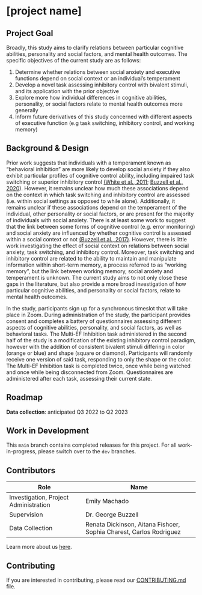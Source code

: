 # [project name]

## Project Goal

Broadly, this study aims to clarify relations between particular cognitive abilities, personality and social factors, and mental health outcomes. The specific objectives of the current study are as follows:
1. Determine whether relations between social anxiety and executive functions depend on social context or an individual’s temperament
2. Develop a novel task assessing inhibitory control with bivalent stimuli, and its application with the prior objective
3. Explore more how individual differences in cognitive abilities, personality, or social factors relate to mental health outcomes more generally
4. Inform future derivatives of this study concerned with different aspects of executive function (e.g task switching, inhibitory control, and working memory)

## Background & Design

Prior work suggests that individuals with a temperament known as “behavioral inhibition” are more likely to develop social anxiety if they also exhibit particular profiles of cognitive control ability, including impaired task switching or superior inhibitory control [(White et al., 2011](https://www.ncbi.nlm.nih.gov/pmc/articles/PMC3624966/); [Buzzell et al., 2020](https://pubmed.ncbi.nlm.nih.gov/32280035/)). However, it remains unclear how much these associations depend on the context in which task switching and inhibitory control are assessed (i.e. within social settings as opposed to while alone). Additionally, it remains unclear if these associations depend on the temperament of the individual, other personality or social factors, or are present for the majority of individuals with social anxiety. There is at least some work to suggest that the link between some forms of cognitive control (e.g. error monitoring) and social anxiety are influenced by whether cognitive control is assessed within a social context or not [(Buzzell et al., 2017)](https://pubmed.ncbi.nlm.nih.gov/29173744/). However, there is little work investigating the effect of social context on relations between social anxiety, task switching, and inhibitory control. Moreover, task switching and inhibitory control are related to the ability to maintain and manipulate information within short-term memory, a process referred to as “working memory”, but the link between working memory, social anxiety and temperament is unknown. The current study aims to not only close these gaps in the literature, but also provide a more broad investigation of how particular cognitive abilities, and personality or social factors, relate to mental health outcomes. 

In the study, participants sign up for a synchronous timeslot that will take place in Zoom. During administration of the study, the participant provides consent and completes a battery of questionnaires assessing different aspects of cognitive abilities, personality, and social factors, as well as behavioral tasks. The Multi-EF Inhibition task administered in the second half of the study is a modification of the existing inhibitory control paradigm, however with the addition of consistent bivalent stimuli differing in color (orange or blue) and shape (square or diamond). Participants will randomly receive one version of said task, responding to only the shape or the color. The Multi-EF Inhibition task is completed twice, once while being watched and once while being disconnected from Zoom. Questionnaires are administered after each task, assessing their current state.


## Roadmap
**Data collection**: anticipated Q3 2022 to Q2 2023 

## Work in Development
This `main` branch contains completed releases for this project. For all work-in-progress, please switch over to the `dev` branches.

## Contributors
| Role| Name |
| ---  | ---  |
| Investigation, Project Administration | Emily Machado |
| Supervision | Dr. George Buzzell |
| Data Collection | Renata Dickinson, Aitana Fishcer, Sophia Charest, Carlos Rodriguez |

Learn more about us [here](https://www.ndclab.com/people).

## Contributing
If you are interested in contributing, please read our [CONTRIBUTING.md](CONTRIBUTING.md) file.

